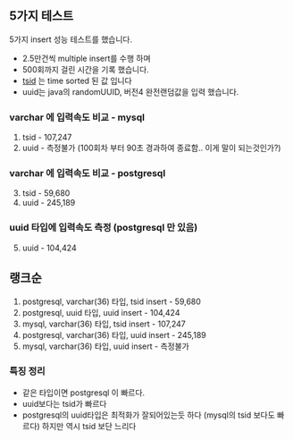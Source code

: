 ## 5가지 테스트
5가지 insert 성능 테스트를 했습니다.

- 2.5만건씩 multiple insert를 수행 하며
- 500회까지 걸린 시간을 기록 했습니다.
- [tsid](https://vladmihalcea.com/uuid-database-primary-key/) 는 time sorted 된 값 입니다
- uuid는 java의 randomUUID, 버전4 완전랜덤값을 입력 했습니다.


### varchar 에 입력속도 비교 - mysql
1. tsid - 107,247
2. uuid - 측정불가 (100회차 부터 90초 경과하여 종료함.. 이게 말이 되는것인가?)

### varchar 에 입력속도 비교 - postgresql
3. tsid - 59,680
4. uuid - 245,189

### uuid 타입에 입력속도 측정 (postgresql 만 있음)
5. uuid - 104,424



## 랭크순
1. postgresql, varchar(36) 타입, tsid insert - 59,680
2. postgresql, uuid 타입, uuid insert - 104,424
3. mysql, varchar(36) 타입, tsid insert - 107,247
4. postgresql, varchar(36) 타입, uuid insert - 245,189
5. mysql, varchar(36) 타입, uuid insert - 측정불가


### 특징 정리
- 같은 타입이면 postgresql 이 빠르다.
- uuid보다는 tsid가 빠르다
- postgresql의 uuid타입은 최적화가 잘되어있는듯 하다 (mysql의 tsid 보다도 빠르다) 하지만 역시 tsid 보단 느리다 
